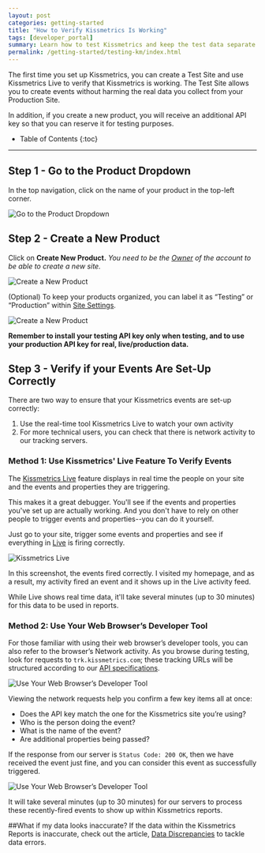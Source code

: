 ```yaml
---
layout: post
categories: getting-started
title: "How to Verify Kissmetrics Is Working"
tags: [developer_portal]
summary: Learn how to test Kissmetrics and keep the test data separate from your "real" data.
permalink: /getting-started/testing-km/index.html
---
```

The first time you set up Kissmetrics, you can create a Test Site and use Kissmetrics Live to verify that Kissmetrics is working. The Test Site allows you to create events without harming the real data you collect from your Production Site.

In addition, if you create a new product, you will receive an additional API key so that you can reserve it for testing purposes.

* Table of Contents
{:toc}
* * *

## Step 1 - Go to the Product Dropdown

In the top navigation, click on the name of your product in the top-left corner.

![Go to the Product Dropdown][#1]

## Step 2 - Create a New Product
Click on **Create New Product.** _You need to be the [Owner][1] of the account to be able to create a new site._

![Create a New Product][#2]

(Optional) To keep your products organized, you can label it as “Testing” or “Production” within [Site Settings][2].

![Create a New Product][#3]

**Remember to install your testing API key only when testing, and to use your production API key for real, live/production data.**

## Step 3 - Verify if your Events Are Set-Up Correctly
There are two way to ensure that your Kissmetrics events are set-up correctly:

1. Use the real-time tool Kissmetrics Live to watch your own activity
2. For more technical users, you can check that there is network activity to our tracking servers.

### Method 1: Use Kissmetrics' Live Feature To Verify Events

The [Kissmetrics Live][3] feature displays in real time the people on your site and the events and properties they are triggering.

This makes it a great debugger. You'll see if the events and properties you've set up are actually working. And you don't have to rely on other people to trigger events and properties--you can do it yourself.

Just go to your site, trigger some events and properties and see if everything in [Live][3] is firing correctly.

![Kissmetrics Live][#4]

In this screenshot, the events fired correctly. I visited my homepage, and as a result, my activity fired an event and it shows up in the Live activity feed.

While Live shows real time data, it'll take several minutes (up to 30 minutes) for this data to be used in reports.


### Method 2: Use Your Web Browser’s Developer Tool
For those familiar with using their web browser’s developer tools, you can also refer to the browser’s Network activity. As you browse during testing, look for requests to `trk.kissmetrics.com`; these tracking URLs will be structured according to our [API specifications][4].

![Use Your Web Browser’s Developer Tool][#5]

Viewing the network requests help you confirm a few key items all at once:

* Does the API key match the one for the Kissmetrics site you’re using?
* Who is the person doing the event?
* What is the name of the event?
* Are additional properties being passed?

If the response from our server is `Status Code: 200 OK`, then we have received the event just fine, and you can consider this event as successfully triggered.

![Use Your Web Browser’s Developer Tool][#6]

It will take several minutes (up to 30 minutes) for our servers to process these recently-fired events to show up within Kissmetrics reports.

##What if my data looks inaccurate?
If the data within the Kissmetrics Reports is inaccurate, check out the article, [Data Discrepancies][5] to tackle data errors.

[#1]:https://kissmetrics-support-files.s3.amazonaws.com/assets/getting-started/testing-km/How%20to%20Verify%20that%20Kissmetrics%20is%20Working%201.png
[#2]:https://kissmetrics-support-files.s3.amazonaws.com/assets/getting-started/testing-km/How%20to%20Verify%20that%20Kissmetrics%20is%20Working%202.png
[#3]:https://kissmetrics-support-files.s3.amazonaws.com/assets/getting-started/testing-km/How%20to%20Verify%20that%20Kissmetrics%20is%20Working%203.png
[#4]:https://kissmetrics-support-files.s3.amazonaws.com/assets/getting-started/testing-km/How%20to%20Verify%20that%20Kissmetrics%20is%20Working%204.png
[#5]:https://kissmetrics-support-files.s3.amazonaws.com/assets/getting-started/testing-km/How%20to%20Verify%20that%20Kissmetrics%20is%20Working%205.png
[#6]:https://kissmetrics-support-files.s3.amazonaws.com/assets/getting-started/testing-km/How%20to%20Verify%20that%20Kissmetrics%20is%20Working%206.png

[1]:http://support.kissmetrics.com/how-tos/team-permissions
[2]:https://app.kissmetrics.com/product.edit
[3]:https://app.kissmetrics.com/live
[4]:http://support.kissmetrics.com/apis/specifications
[5]:http://support.kissmetrics.com/troubleshooting/data-discrepancies/
